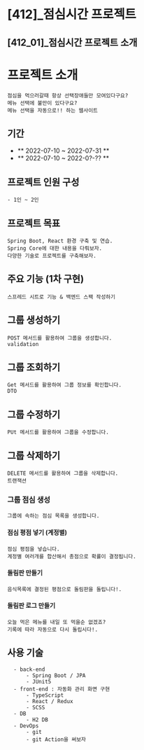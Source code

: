 # [412]_점심시간 프로젝트
## [412_01]_점심시간 프로젝트 소개


# 프로젝트 소개 
    점심을 먹으러갈때 항상 선택장애들만 모여있다구요? 
    메뉴 선택에 불만이 있다구요? 
    메뉴 선택을 자동으로!! 하는 웹사이트 

## **기간**
- ** 2022-07-10 ~ 2022-07-31 **
- ** 2022-07-10 ~ 2022-0?-?? **

## 프로젝트 인원 구성
    - 1인 ~ 2인

## 프로젝트 목표
    Spring Boot, React 환경 구축 및 연습.
    Spring Core에 대한 내용을 다뤄보자.
    다양한 기술로 프로젝트를 구축해보자.

## 주요 기능 (1차 구현)
    스프레드 시트로 기능 & 백엔드 스팩 작성하기
    

## 그룹 생성하기 
    POST 메서드를 활용하여 그룹을 생성합니다.
    validation
## 그룹 조회하기
    Get 메서드를 활용하여 그룹 정보를 확인합니다.
    DTO
## 그룹 수정하기
    PUt 메서드를 활용하여 그룹을 수정합니다.
## 그룹 삭제하기
    DELETE 메서드를 활용하여 그룹을 삭제합니다.
    트랜잭션  
  
### 그룹 점심 생성
    그룹에 속하는 점심 목록을 생성합니다.
#### 점심 평점 넣기 (계정별)
    점심 평점을 넣습니다. 
    계정별 여러개를 합산해서 총점으로 확률이 결정됩니다.
#### 돌림판 만들기
    음식목록에 결정된 평점으로 돌림판을 돌립니다!.
#### 돌림판 로그 만들기
    오늘 먹은 메뉴를 내일 또 먹을순 없겠죠? 
    기록에 따라 자동으로 다시 돌립시다!.


## 사용 기술
      - back-end
          - Spring Boot / JPA
          - JUnit5
      - front-end : 자동화 관리 화면 구현
          - TypeScript
          - React / Redux 
          - SCSS
      - DB
          - H2 DB
      - DevOps
          - git
          - git Action을 써보자 
